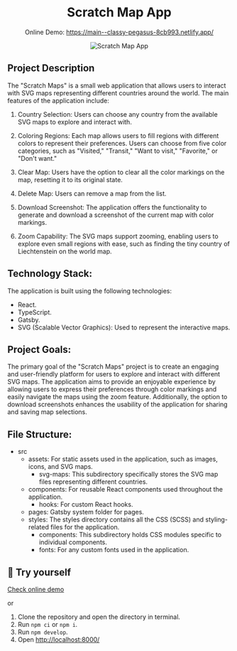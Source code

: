 <h1 align="center">
  Scratch Map App
</h1>

<p align="center">
  Online Demo: 
  <a href="https://main--classy-pegasus-8cb993.netlify.app/">
    https://main--classy-pegasus-8cb993.netlify.app/
  </a>
</p>

<p align="center">
  <img src="preview.gif" alt="Scratch Map App" /> 
</p>

## Project Description

The "Scratch Maps" is a small web application that allows users to interact with SVG maps representing different countries around the world. The main features of the application include:

1.  Country Selection: Users can choose any country from the available SVG maps to explore and interact with.

2.  Coloring Regions: Each map allows users to fill regions with different colors to represent their preferences. Users can choose from five color categories, such as "Visited," "Transit," "Want to visit," "Favorite," or "Don't want."

3.  Clear Map: Users have the option to clear all the color markings on the map, resetting it to its original state.

4.  Delete Map: Users can remove a map from the list.

5.  Download Screenshot: The application offers the functionality to generate and download a screenshot of the current map with color markings.

6.  Zoom Capability: The SVG maps support zooming, enabling users to explore even small regions with ease, such as finding the tiny country of Liechtenstein on the world map.

## Technology Stack:

The application is built using the following technologies:

- React.
- TypeScript.
- Gatsby.
- SVG (Scalable Vector Graphics): Used to represent the interactive maps.

## Project Goals:

The primary goal of the "Scratch Maps" project is to create an engaging and user-friendly platform for users to explore and interact with different SVG maps. The application aims to provide an enjoyable experience by allowing users to express their preferences through color markings and easily navigate the maps using the zoom feature. Additionally, the option to download screenshots enhances the usability of the application for sharing and saving map selections.

## File Structure:

- src
  - assets: For static assets used in the application, such as images, icons, and SVG maps.
    - svg-maps: This subdirectory specifically stores the SVG map files representing different countries.
  - components: For reusable React components used throughout the application.
    - hooks: For custom React hooks.
  - pages: Gatsby system folder for pages.
  - styles: The styles directory contains all the CSS (SCSS) and styling-related files for the application.
    - components: This subdirectory holds CSS modules specific to individual components.
    - fonts: For any custom fonts used in the application.

## 🚀 Try yourself

<a href="https://main--classy-pegasus-8cb993.netlify.app/">
Check online demo
</a>

or
1. Clone the repository and open the directory in terminal.
2. Run `npm ci` or `npm i`.
3. Run `npm develop`.
4. Open <a href="http://localhost:8000/">http://localhost:8000/</a>
